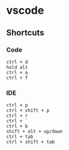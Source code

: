 # vscode

## Shortcuts

### Code

```
ctrl + d
hold alt
ctrl + a
ctrl + f
```

### IDE

```
ctrl + p
ctrl + shift + p
ctrl + r
ctrl + `
ctrl + b
shift + alt + up/down
ctrl + tab
ctrl + shift + tab
```
